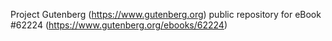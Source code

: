 Project Gutenberg (https://www.gutenberg.org) public repository for eBook #62224 (https://www.gutenberg.org/ebooks/62224)
